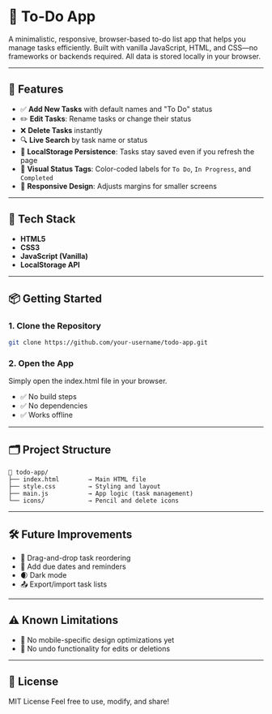# 📝 To-Do App

A minimalistic, responsive, browser-based to-do list app that helps you manage tasks efficiently. Built with vanilla JavaScript, HTML, and CSS—no frameworks or backends required. All data is stored locally in your browser.

---

## 🚀 Features

- ✅ **Add New Tasks** with default names and "To Do" status  
- ✏️ **Edit Tasks**: Rename tasks or change their status  
- ❌ **Delete Tasks** instantly  
- 🔍 **Live Search** by task name or status  
- 💾 **LocalStorage Persistence**: Tasks stay saved even if you refresh the page  
- 🎨 **Visual Status Tags**: Color-coded labels for `To Do`, `In Progress`, and `Completed`  
- 📱 **Responsive Design**: Adjusts margins for smaller screens  

---

## 🧰 Tech Stack

- **HTML5**  
- **CSS3**  
- **JavaScript (Vanilla)**  
- **LocalStorage API**

---

## 📦 Getting Started

### 1. Clone the Repository

```bash
git clone https://github.com/your-username/todo-app.git
```
### 2. Open the App
Simply open the index.html file in your browser.

- ✅ No build steps
- ✅ No dependencies
- ✅ Works offline

---

## 🗂️ Project Structure
``` 
📁 todo-app/
├── index.html        → Main HTML file
├── style.css         → Styling and layout
├── main.js           → App logic (task management)
└── icons/            → Pencil and delete icons
```

---

## 🛠 Future Improvements
- 🔁 Drag-and-drop task reordering
- 📅 Add due dates and reminders
- 🌒 Dark mode
- 📤 Export/import task lists

---

## ⚠ Known Limitations
- 📱 No mobile-specific design optimizations yet
- 🔄 No undo functionality for edits or deletions

---

## 📃 License
MIT License
Feel free to use, modify, and share!
